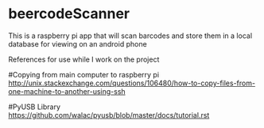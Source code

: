 # beercodeScanner

This is a raspberry pi app that will scan barcodes and store them in a local database for viewing on an android phone

References for use while I work on the project

#Copying from main computer to raspberry pi
http://unix.stackexchange.com/questions/106480/how-to-copy-files-from-one-machine-to-another-using-ssh

#PyUSB Library
https://github.com/walac/pyusb/blob/master/docs/tutorial.rst


